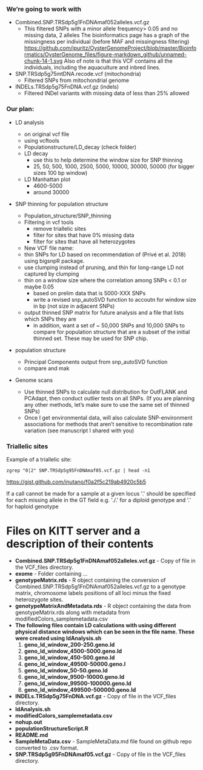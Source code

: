 ### We’re going to work with

* Combined.SNP.TRSdp5g1FnDNAmaf052alleles.vcf.gz
  * This filtered SNPs with a minor allele frequency> 0.05 and no missing data, 2 alleles  The bioinformatics page has a graph of the missingness per individual (before MAF and missingness filtering) https://github.com/jpuritz/OysterGenomeProject/blob/master/Bioinformatics/OysterGenome_files/figure-markdown_github/unnamed-chunk-14-1.svg
Also of note is that this VCF contains all the individuals, including the aquaculture and inbred lines.
* SNP.TRSdp5g75mtDNA.recode.vcf (mitochondria)
  * Filtered SNPs from mitochondrial genome
* INDELs.TRSdp5g75FnDNA.vcf.gz (indels)
  * Filtered INDel variants with missing data of less than 25% allowed

### Our plan:
* LD analysis
  * on original vcf file
  * using vcftools
  * Populationstructure/LD_decay (check folder)
  * LD decay
    * use this to help determine the window size for SNP thinning 
    * 25, 50, 500, 1000, 2500, 5000, 10000, 30000, 50000 (for bigger sizes 100 bp window)
  * LD Manhattan plot
    * 4600-5000
    * around 30000
    
* SNP thinning for population structure
  * Population_structure/SNP_thinning
  * Filtering in vcf tools
    * remove triallelic sites
    * filter for sites that have 0% missing data
    * filter for sites that have all heterozygotes
  * New VCF file name: 
  * thin SNPs for LD based on recommendation of (Privé et al. 2018) using bigsnpR package.
  * use clumping instead of pruning, and thin for long-range LD not captured by clumping
  * thin on a window size where the correlation among SNPs < 0.1 or maybe 0.05
    * based on prelim data that is 5000-XXX SNPs
    * write a revised snp_autoSVD function to accoutn for window size in bp (not size in adjacent SNPs)
  * output thinned SNP matrix for future analysis and a file that lists which SNPs they are
    * in addition, want a set of ~ 50,000 SNPs and 10,000 SNPs to compare for population structure
    that are a subset of the initial thinned set. These may be used for SNP chip.
  
* population structure
  * Principal Components output from snp_autoSVD function
  * compare and mak
  
* Genome scans
  * Use thinned SNPs to calculate null distribution for OutFLANK and PCAdapt, then conduct outlier tests on all SNPs. (If you are planning any other methods, let’s make sure to use the same set of thinned SNPs)
  * Once I get environmental data, will also calculate SNP-environment associations for methods that aren’t sensitive to recombination rate variation (see manuscript I shared with you)


### Triallelic sites
Example of a triallelic site:
```
zgrep "0|2" SNP.TRSdp5g95FnDNAmaf05.vcf.gz | head -n1
```
https://gist.github.com/inutano/f0a2f5c219ab4920c5b5

If a call cannot be made for a sample at a given locus
'.' should be specified for each missing allele in the GT field
e.g. './.' for a diploid genotype and '.' for haploid genotype

# Files on KITT server and a description of their contents

* __Combined.SNP.TRSdp5g1FnDNAmaf052alleles.vcf.gz__ - Copy of file in the VCF_files directory.
* __exome__ - Folder containing ...
* __genotypeMatrix.rds__ - R object containing the conversion of Combined.SNP.TRSdp5g1FnDNAmaf052alleles.vcf.gz to a genotype matrix, chromosome labels positions of all loci minus the fixed heterozygote sites.
* __genotypeMatrixAndMetadata.rds__ - R object containing the data from genotypeMatrix.rds along with metadata from modifiedColors_samplemetadata.csv
* __The following files contain LD calculations with using different physical distance windows which can be seen in the file name. These were created using ldAnalysis.sh__
    1. __geno_ld_window_200-250.geno.ld__
    2. __geno_ld_window_4500-5000.geno.ld__
    3. __geno_ld_window_450-500.geno.ld__
    4. __geno_ld_window_49500-50000.geno.l__
    5. __geno_ld_window_50-50.geno.ld__
    6. __geno_ld_window_9500-10000.geno.ld__
    7. __geno_ld_window_99500-100000.geno.ld__
    8. __geno_ld_window_499500-500000.geno.ld__
* __INDELs.TRSdp5g75FnDNA.vcf.gz__ - Copy of file in the VCF_files directory.
* __ldAnalysis.sh__
* __modifiedColors_samplemetadata.csv__
* __nohup.out__
* __populationStructureScript.R__
* __README.md__
* __SampleMetaData.csv__ - SampleMetaData.md file found on github repo converted
  to .csv format.
* __SNP.TRSdp5g95FnDNAmaf05.vcf.gz__ - Copy of file in the VCF_files directory.
